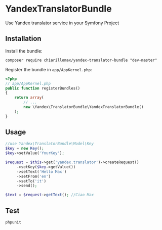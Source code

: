 YandexTranslatorBundle
===================

Use Yandex translator service in your Symfony Project

Installation
------------

Install the bundle:

    composer require chiarillomax/yandex-translator-bundle "dev-master"

Register the bundle in `app/AppKernel.php`:

``` php
<?php
// app/AppKernel.php
public function registerBundles()
{
    return array(
        // ...
        new \Yandex\TranslatorBundle\YandexTranslatorBundle()
    );
}
```

Usage
-----

``` php
//use Yandex\TranslatorBundle\Model\Key
$key = new Key();
$key->setValue('YourKey');

$request = $this->get('yandex.translator')->createRequest()
     ->setKey($key->getValue())
     ->setText('Hello Max')
     ->setFrom('en')
     ->setTo('it')
     ->send();

$text = $request->getText(); //Ciao Max
```

Test
-----

    phpunit
